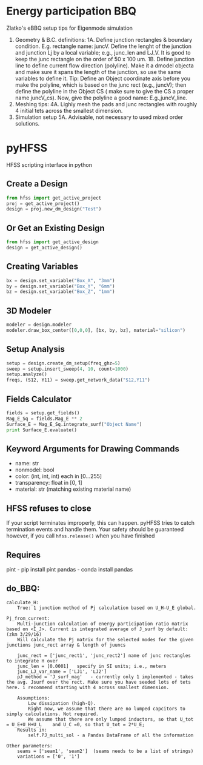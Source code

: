 Energy participation BBQ
======
Zlatko's eBBQ setup tips for Eigenmode simulation 
1. Geometry & B.C. definitions:
1A.  Define junction rectangles & boundary condition. E.g. rectangle name: juncV. Define the lenght of the junction and junction Lj by a local variable; e.g., junc_len and LJ_V.   It is good to keep the junc rectangle on the order of 50 x 100 um. 
1B. Define junction line to define current flow direction (polyline). Make it a dmodel objecta and make sure it spans the length of the junction, so use the same variables to define it. Tip: Define an Object coordinate axis before you make the polyline, which is based on the junc rect (e.g., juncV); then define the polyline in the Object CS ( make sure to give the CS a proper name juncV_cs). Now, give the polyline a good name: E.g.,juncV_line.
4. Meshing tips:
4A. Lighly mesh the pads and junc rectangles with roughly 4 initial tets across the smallest dimension. 
5. Simulation setup 
5A. Advisable, not necessary to used mixed order solutions. 

pyHFSS
======

HFSS scripting interface in python

Create a Design
---------------

```python
from hfss import get_active_project
proj = get_active_project()
design = proj.new_dm_design("Test")
```
    
Or Get an Existing Design
-------------------------

```python
from hfss import get_active_design
design = get_active_design()
```

Creating Variables
------------------

```python
bx = design.set_variable("Box_X", "3mm")
by = design.set_variable("Box_Y", "6mm")
bz = design.set_variable("Box_Z", "1mm")
```
    

3D Modeler
----------

```python
modeler = design.modeler
modeler.draw_box_center([0,0,0], [bx, by, bz], material="silicon")
```

Setup Analysis
--------------

```python
setup = design.create_dm_setup(freq_ghz=5)
sweep = setup.insert_sweep(4, 10, count=1000)
setup.analyze()
freqs, (S12, Y11) = sweep.get_network_data("S12,Y11")
```

Fields Calculator
-----------------

```python
fields = setup.get_fields()
Mag_E_Sq = fields.Mag_E ** 2
Surface_E = Mag_E_Sq.integrate_surf("Object Name")
print Surface_E.evaluate()
```


Keyword Arguments for Drawing Commands
--------------------------------------

  - name: str
  - nonmodel: bool
  - color: (int, int, int) each in [0...255]
  - transparency: float in [0, 1]
  - material: str (matching existing material name)

HFSS refuses to close
---------------------

If your script terminates improperly, this can happen. pyHFSS tries to
catch termination events and handle them. Your safety should be
guaranteed however, if you call `hfss.release()` when you have finished

Requires
---------------------

pint     - pip install pint
pandas   - conda install pandas

do_BBQ:
---------------------
    calculate_H:  
        True: 1 junction method of Pj calculation based on U_H-U_E global. 
        
    Pj_from_current:
        Multi-junction calculation of energy participation ratio matrix based on <I_J>. Current is integrated average of J_surf by default: (zkm 3/29/16)
        Will calculate the Pj matrix for the selected modes for the given junctions junc_rect array & length of juuncs
        
        junc_rect = ['junc_rect1', 'junc_rect2'] name of junc rectangles to integrate H over
        junc_len = [0.0001]   specify in SI units; i.e., meters
        junc_LJ_var_name = ['LJ1', 'LJ2']
        pJ_method = 'J_surf_mag'   - currently only 1 implemented - takes the avg. Jsurf over the rect. Make sure you have seeded lots of tets here. i recommend starting with 4 across smallest dimension.

        Assumptions:
            Low dissipation (high-Q). 
            Right now, we assume that there are no lumped capcitors to simply calculations. Not required. 
            We assume that there are only lumped inductors, so that U_tot = U_E+U_H+U_L    and U_C =0, so that U_tot = 2*U_E;
        Results in:
            self.PJ_multi_sol - a Pandas DataFrame of all the information
    
    Other parameters:
        seams = ['seam1', 'seam2']  (seams needs to be a list of strings)
        variations = ['0', '1']
